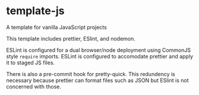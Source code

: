 # template-js
A template for vanilla JavaScript projects

This template includes prettier, ESlint, and nodemon.

ESLint is configured for a dual browser/node deployment using CommonJS style `require` imports.  ESLint is configured to accomodate prettier and apply it to staged JS files.

There is also a pre-commit hook for pretty-quick.  This redundency is necessary because prettier can format files such as JSON but ESlint is not concerned with those. 
